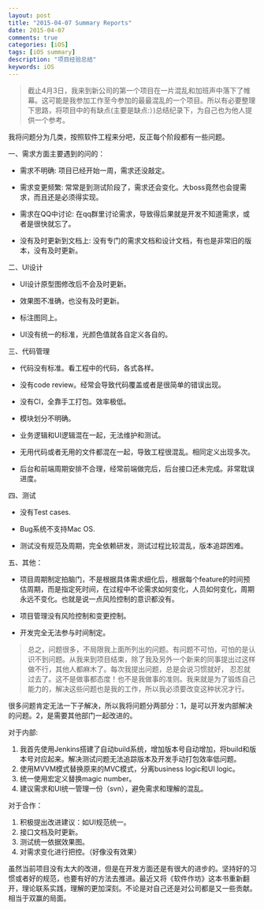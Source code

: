```yaml
---
layout: post
title: "2015-04-07 Summary Reports"
date: 2015-04-07
comments: true
categories: [iOS]
tags: [iOS summary]
description: "项目经验总结"
keywords: iOS
---
```


> 截止4月3日，我来到新公司的第一个项目在一片混乱和加班声中落下了帷幕。这可能是我参加工作至今参加的最最混乱的一个项目。所以有必要整理下思路，将项目中的有缺点(主要是缺点:）)总结纪录下，为自己也为他人提供一个参考。

我将问题分为几类，按照软件工程来分吧，反正每个阶段都有一些问题。

一、需求方面主要遇到的问的：

* 需求不明确: 项目已经开始一周，需求还没敲定。

* 需求变更频繁: 常常是到测试阶段了，需求还会变化。大boss竟然也会提需求，而且还是必须得实现。

* 需求在QQ中讨论: 在qq群里讨论需求，导致得后果就是开发不知道需求，或者是很快就忘了。

* 没有及时更新到文档上: 没有专门的需求文档和设计文档，有也是非常旧的版本，没有及时更新。

二、UI设计

* UI设计原型图修改后不会及时更新。

* 效果图不准确，也没有及时更新。

* 标注图同上。

* UI没有统一的标准，光颜色值就各自定义各自的。

三、代码管理

* 代码没有标准。看工程中的代码，各式各样。

* 没有code review。经常会导致代码覆盖或者是很简单的错误出现。

* 没有CI，全靠手工打包。效率极低。

* 模块划分不明确。

* 业务逻辑和UI逻辑混在一起，无法维护和测试。

* 无用代码或者无用的文件都混在一起，导致工程很混乱。相同定义出现多次。

* 后台和前端周期安排不合理，经常前端做完后，后台接口还未完成。非常耽误进度。

四、测试

* 没有Test cases.

* Bug系统不支持Mac OS.

* 测试没有规范及周期，完全依赖研发，测试过程比较混乱，版本追踪困难。

五、其他：

* 项目周期制定拍脑门，不是根据具体需求细化后，根据每个feature的时间预估周期，而是指定死时间，在过程中不论需求如何变化，人员如何变化，周期永远不变化。也就是说一点风险控制的意识都没有。

* 项目管理没有风险控制和变更控制。

* 开发完全无法参与时间制定。

> 总之，问题很多，不局限我上面所列出的问题。有问题不可怕，可怕的是认识不到问题。从我来到项目结束，除了我及另外一个新来的同事提出过这样做不行，其他人都麻木了。每次我提出问题，总是会说习惯就好，
  忍忍就过去了。这不是做事都态度！也不是我做事的准则。我来就是为了锻炼自己能力的，解决这些问题也是我的工作，所以我必须要改变这种状况才行。

  很多问题肯定无法一下子解决，所以我将问题分两部分：1，是可以开发内部解决的问题。2，是需要其他部门一起改进的。

对于内部:
  1. 我首先使用Jenkins搭建了自动build系统，增加版本号自动增加，将build和版本号对应起来。解决测试问题无法追踪版本及开发手动打包效率低问题。
  2. 使用MVVM模式替换原来的MVC模式，分离business logic和UI logic。
  3. 统一使用宏定义替换magic number。
  4. 建议需求和UI统一管理一份（svn），避免需求和理解的混乱。

对于合作：
  1. 积极提出改进建议：如UI规范统一。
  2. 接口文档及时更新。
  3. 测试统一依据效果图。
  4. 对需求变化进行把控。（好像没有效果）

  虽然当前项目没有太大的改进，但是在开发方面还是有很大的进步的。坚持好的习惯或者好的规范，也要有好的方法去推进。最近又将《软件作坊》这本书重新翻开，理论联系实践，理解的更加深刻。不论是对自己还是对公司都是又一些贡献。相当于双赢的局面。
